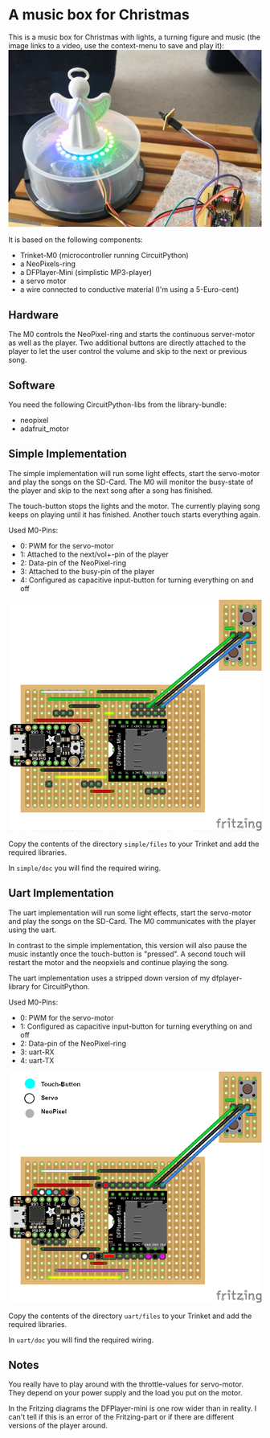 A music box for Christmas
=========================


This is a music box for Christmas with lights, a turning figure and 
music (the image links to a video, use the context-menu to save and
play it): [![angel.mp4](media/angel.png)](media/angel.mp4 "Rotating Angel")

It is  based on the following components:

  - Trinket-M0 (microcontroller running CircuitPython)
  - a NeoPixels-ring
  - a DFPlayer-Mini (simplistic MP3-player)
  - a servo motor
  - a wire connected to conductive material (I'm using a 5-Euro-cent)


Hardware
--------

The M0 controls the NeoPixel-ring and starts the continuous server-motor as well as
the player. Two additional buttons are directly attached to the player to let
the user control the volume and skip to the next or previous song.


Software
--------

You need the following CircuitPython-libs from the library-bundle:

  - neopixel
  - adafruit_motor


Simple Implementation
---------------------

The simple implementation will run some light effects, start the servo-motor
and play the songs on the SD-Card. The M0 will monitor the busy-state of the
player and skip to the next song after a song has finished.

The touch-button stops the lights and the motor. The currently playing song keeps on
playing until it has finished. Another touch starts everything again.

Used M0-Pins:

  - 0: PWM for the servo-motor
  - 1: Attached to the next/vol+-pin of the player
  - 2: Data-pin of the NeoPixel-ring
  - 3: Attached to the busy-pin of the player
  - 4: Configured as capacitive input-button for turning everything on and off

![](simple/doc/Trinket-M0+DFPlayer.png "wiring on a perfboard")

Copy the contents of the directory `simple/files` to your Trinket and add the
required libraries.

In `simple/doc` you will find the required wiring.


Uart Implementation
-------------------

The uart implementation will run some light effects, start the servo-motor
and play the songs on the SD-Card. The M0 communicates with the player using
the uart.

In contrast to the simple implementation, this version will also pause the music
instantly once the touch-button is "pressed". A second touch will restart the motor and
the neopxiels and continue playing the song.

The uart implementation uses a stripped down version of my dfplayer-library for CircuitPython.

Used M0-Pins:

  - 0: PWM for the servo-motor
  - 1: Configured as capacitive input-button for turning everything on and off
  - 2: Data-pin of the NeoPixel-ring
  - 3: uart-RX
  - 4: uart-TX

![](uart/doc/Trinket-M0+DFPlayer-UART.png "wiring on a perfboard")

Copy the contents of the directory `uart/files` to your Trinket and add the
required libraries.

In `uart/doc` you will find the required wiring.


Notes
-----

You really have to play around with the throttle-values for servo-motor. They
depend on your power supply and the load you put on the motor.

In the Fritzing diagrams the DFPlayer-mini is one row wider than in reality.
I can't tell if this is an error of the Fritzing-part or if there are
different versions of the player around.
